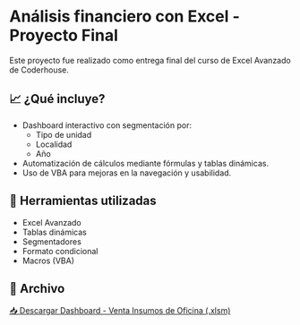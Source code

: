 # Análisis financiero con Excel - Proyecto Final

Este proyecto fue realizado como entrega final del curso de Excel Avanzado de Coderhouse.

## 📈 ¿Qué incluye?

- Dashboard interactivo con segmentación por:
  - Tipo de unidad
  - Localidad
  - Año
- Automatización de cálculos mediante fórmulas y tablas dinámicas.
- Uso de VBA para mejoras en la navegación y usabilidad.

## 🧰 Herramientas utilizadas

- Excel Avanzado
- Tablas dinámicas
- Segmentadores
- Formato condicional
- Macros (VBA)

## 📁 Archivo

[📥 Descargar Dashboard - Venta Insumos de Oficina (.xlsm)](https://github.com/AxelSchemberg/Analisis-Financiero_PF/blob/6d8a8826514092e06ab20625a6f2f9ccdb58bed2/Dashboard%20Venta%20Insumos%20de%20Oficina.xlsm)
